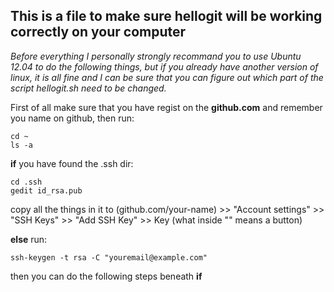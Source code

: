 ## This is a file to make sure hellogit will be working correctly on your computer 

*Before everything I personally strongly recommand you to use Ubuntu 12.04 to do the following things, but if you already have another version of linux, it is all fine and I can be sure that you can figure out which part of the script hellogit.sh need to be changed.*

First of all make sure that you have regist on the **github.com** and remember you name on github, then run:

```code
cd ~
ls -a
```


**if** you have found the .ssh dir:

```code
cd .ssh
gedit id_rsa.pub
```

copy all the things in it to (github.com/your-name) >> "Account settings" >> "SSH Keys" >> "Add SSH Key" >> Key (what inside "" means a button)  


**else** run:
```code
ssh-keygen -t rsa -C "youremail@example.com"
```
then you can do the following steps beneath **if**
  

